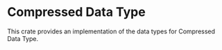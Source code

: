 # Compressed Data Type
This crate provides an implementation of the data types for Compressed Data Type.
